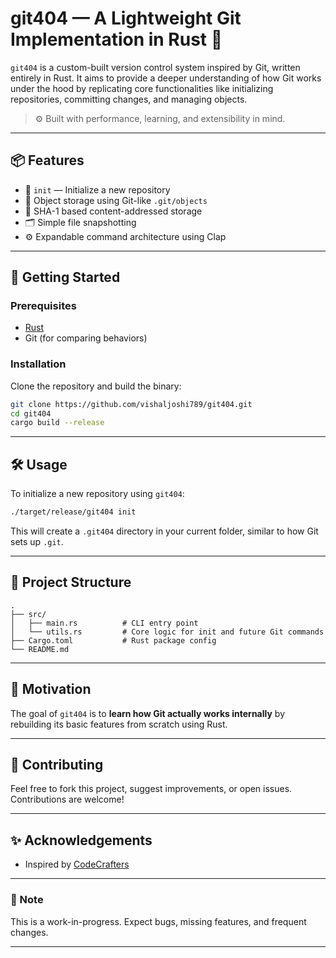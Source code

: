 # git404 — A Lightweight Git Implementation in Rust 🚀

`git404` is a custom-built version control system inspired by Git, written entirely in Rust. It aims to provide a deeper understanding of how Git works under the hood by replicating core functionalities like initializing repositories, committing changes, and managing objects.

> ⚙️ Built with performance, learning, and extensibility in mind.

---

## 📦 Features

- 🔧 `init` — Initialize a new repository
- 📂 Object storage using Git-like `.git/objects`
- 🧠 SHA-1 based content-addressed storage
- 🗂️ Simple file snapshotting
- ⚙️ Expandable command architecture using Clap

---

## 🚀 Getting Started

### Prerequisites

- [Rust](https://www.rust-lang.org/tools/install)
- Git (for comparing behaviors)

### Installation

Clone the repository and build the binary:

```bash
git clone https://github.com/vishaljoshi789/git404.git
cd git404
cargo build --release
```

---

## 🛠️ Usage

To initialize a new repository using `git404`:

```bash
./target/release/git404 init
```

This will create a `.git404` directory in your current folder, similar to how Git sets up `.git`.

---

## 📁 Project Structure

```text
.
├── src/
│   ├── main.rs          # CLI entry point
│   └── utils.rs         # Core logic for init and future Git commands
├── Cargo.toml           # Rust package config
└── README.md
```

---

## 🧠 Motivation

The goal of `git404` is to **learn how Git actually works internally** by rebuilding its basic features from scratch using Rust.

---

## 🙌 Contributing

Feel free to fork this project, suggest improvements, or open issues. Contributions are welcome!

---

## ✨ Acknowledgements

- Inspired by [CodeCrafters](https://codecrafters.io/)

---

### 🚧 Note

This is a work-in-progress. Expect bugs, missing features, and frequent changes.

---
